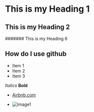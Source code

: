 # This is my Heading 1

## This is my Heading 2

####### This is my Heading 6

## How do I use github
- Item 1
- Item 2
- Item 3

*Italics*
**Bold**

- [Airbnb.com](https://www.Airbnb.com)

- ![image1](https://www.google.com/search?q=vacation%20home%20images&tbm=isch&tbs=il:cl&rlz=1C1ASVC_enUS901US901&hl=en&sa=X&ved=0CAAQ1vwEahcKEwjQkKrIre3vAhUAAAAAHQAAAAAQBw&biw=1009&bih=919#imgrc=1YEXbewjgQquxM)
